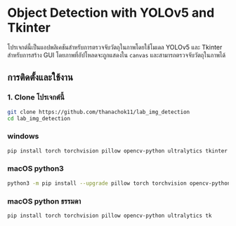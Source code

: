 # Object Detection with YOLOv5 and Tkinter

โปรเจกต์นี้เป็นแอปพลิเคชันสำหรับการตรวจจับวัตถุในภาพโดยใช้โมเดล YOLOv5 และ Tkinter สำหรับการสร้าง GUI โดยภาพที่อัปโหลดจะถูกแสดงใน `canvas` และสามารถตรวจจับวัตถุในภาพได้

## การติดตั้งและใช้งาน

### 1. Clone โปรเจกต์นี้

```bash
git clone https://github.com/thanachok11/lab_img_detection
cd lab_img_detection
```
### windows
```bash 
pip install torch torchvision pillow opencv-python ultralytics tkinter

```
### macOS python3
```bash 
python3 -m pip install --upgrade pillow torch torchvision opencv-python-headless ultralytics tk

```
### macOS python ธรรมดา
```bash 
pip install torch torchvision pillow opencv-python ultralytics tk


```

